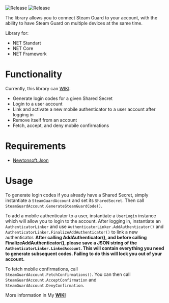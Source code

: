 ![Release](https://img.shields.io/github/v/release/AN0NCER/steam-lib "Currect Version")
![Release](https://img.shields.io/github/repo-size/AN0NCER/steam-lib "Currect Version")

The library allows you to connect Steam Guard to your account, with the ability to have Steam Guard on multiple devices at the same time.

Library for:
  - NET Standart
  - NET Core
  - NET Framework

# Functionality
Currently, this library can [WIKI](https://github.com/MaximKolpak/steam-auth/wiki):

* Generate login codes for a given Shared Secret
* Login to a user account
* Link and activate a new mobile authenticator to a user account after logging in
* Remove itself from an account
* Fetch, accept, and deny mobile confirmations

# Requirements

* [Newtonsoft.Json](http://www.newtonsoft.com/json)

# Usage
To generate login codes if you already have a Shared Secret, simply instantiate a `SteamGuardAccount` and set its `SharedSecret`. Then call `SteamGuardAccount.GenerateSteamGuardCode()`.

To add a mobile authenticator to a user, instantiate a `UserLogin` instance which will allow you to login to the account. After logging in, instantiate an `AuthenticatorLinker` and use `AuthenticatorLinker.AddAuthenticator()` and `AuthenticatorLinker.FinalizeAddAuthenticator()` to link a new authenticator. **After calling AddAuthenticator(), and before calling FinalizeAddAuthenticator(), please save a JSON string of the `AuthenticatorLinker.LinkedAccount`. This will contain everything you need to generate subsequent codes. Failing to do this will lock you out of your account.**

To fetch mobile confirmations, call `SteamGuardAccount.FetchConfirmations()`. You can then call `SteamGuardAccount.AcceptConfirmation` and `SteamGuardAccount.DenyConfirmation`.

More information in My [**WIKI**](https://github.com/MaximKolpak/steam-auth/wiki)
